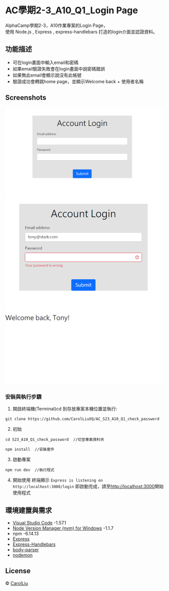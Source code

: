 # AC學期2-3_A10_Q1_Login Page

AlphaCamp學期2-3，A10作業專案的Login Page，  
使用 Node.js , Express , express-handlebars 打造的login介面並認證資料。

## 功能描述

- 可在login畫面中輸入email和密碼
- 如果email驗證失敗會在login畫面中說密碼錯誤
- 如果無此email會顯示說沒有此帳號
- 驗證成功會轉跳home page，並顯示Welcome back + 使用者名稱

## Screenshots

![首頁](./homepage.PNG)
![密碼驗證](./verifyPassword.PNG)
![驗證成功轉跳home頁面](./verifySuccessed.PNG)


### 安裝與執行步驟

1. 開啟終端機(Terminal)cd 到存放專案本機位置並執行:

```
git clone https://github.com/CarolLiuXQ/AC_S23_A10_Q1_check_password
```

2. 初始

```
cd S23_A10_Q1_check_password  //切至專案資料夾
```

```
npm install  //安裝套件
```

3. 啟動專案

```
npm run dev  //執行程式
```

4. 開始使用
終端顯示 `Express is listening on http://localhost:3000/login` 即啟動完成，請至[http://localhost:3000](http://localhost:3000/login)開始使用程式



## 環境建置與需求

- [Visual Studio Code](https://visualstudio.microsoft.com/zh-hant/) -1.57.1
- [Node Version Manager (nvm) for Windows](https://github.com/coreybutler/nvm-windows/releases) -1.1.7
- npm -6.14.13
- [Express](https://www.npmjs.com/package/express)
- [Express-Handlebars](https://www.npmjs.com/package/express-handlebars)
- [body-parser](https://www.npmjs.com/package/body-parser)
- [nodemon](https://www.npmjs.com/package/nodemon)


## License
© [CarolLiu](https://github.com/CarolLiuXQ/)